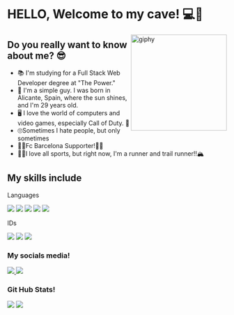 <h1>HELLO, Welcome to my cave! 💻🤪 </h1>
<img align='right' src="https://media.giphy.com/media/M9gbBd9nbDrOTu1Mqx/giphy.gif" width="220" alt="giphy">

<h2>Do you really want to know about me? 😎 </h2>
<ul>
  <li>📚 I'm studying for a Full Stack Web Developer degree at "The Power."</li>
  <li>🌱 I'm a simple guy. I was born in Alicante, Spain, where the sun shines, and I'm 29 years old.</li>
  <li>🖥 I love the world of computers and video games, especially Call of Duty. 🔫</li>
  <li>🙄Sometimes I hate people, but only sometimes </li>
  <li>🔴🔵Fc Barcelona Supporter!🔴🔵</li>
  <li>🏃‍♂️I love all sports, but right now, I'm a runner and trail runner!!🏔 </li>
</ul>
<h2>My skills include</h2>
<p>Languages</p>
<span>
<img src ="https://img.shields.io/badge/html5-%23E34F26.svg?style=for-the-badge&logo=html5&logoColor=white">
<img src ="https://img.shields.io/badge/java-%23ED8B00.svg?style=for-the-badge&logo=openjdk&logoColor=white">
<img src ="https://img.shields.io/badge/javascript-%23323330.svg?style=for-the-badge&logo=javascript&logoColor=%23F7DF1E">
<img src ="https://img.shields.io/badge/python-3670A0?style=for-the-badge&logo=python&logoColor=ffdd54">
<img src ="https://img.shields.io/badge/mysql-4479A1.svg?style=for-the-badge&logo=mysql&logoColor=white">

</span>
<p>IDs</p>
<span>
  <img src ="https://img.shields.io/badge/IntelliJIDEA-000000.svg?style=for-the-badge&logo=intellij-idea&logoColor=white">
  <img src ="https://img.shields.io/badge/pycharm-143?style=for-the-badge&logo=pycharm&logoColor=black&color=black&labelColor=green">
  <img src="https://img.shields.io/badge/Visual%20Studio%20Code-0078d7.svg?style=for-the-badge&logo=visual-studio-code&logoColor=white">
</span>
<h3>My socials media!</h3>
<span>
  <a href="https://www.instagram.com/jorgiito4/">
      <img src="https://img.shields.io/badge/Instagram-%23E4405F.svg?style=for-the-badge&logo=Instagram&logoColor=white"> </a>
  <a href="www.linkedin.com/in/jorge-sánchez-gallego-321a86351">
      <img src="https://img.shields.io/badge/linkedin-%230077B5.svg?style=for-the-badge&logo=linkedin&logoColor=white"> </a>  
</span>
<h3>Git Hub Stats!</h3>
<span>
  <img src="https://github-readme-stats.vercel.app/api?username=JorgeSanchezGallego&show_icons=true&theme=radical"> 
<img src="https://github-readme-streak-stats.herokuapp.com/?user=JorgeSanchezGallego&theme=radical)](https://git.io/streak-stats">
</span>

<!--
**JorgeSanchezGallego/JorgeSanchezGallego** is a ✨ _special_ ✨ repository because its `README.md` (this file) appears on your GitHub profile.

Here are some ideas to get you started:

- 🔭 I’m currently working on ...
- 🌱 I’m currently learning ...
- 👯 I’m looking to collaborate on ...
- 🤔 I’m looking for help with ...
- 💬 Ask me about ...
- 📫 How to reach me: ...
- 😄 Pronouns: ...
- ⚡ Fun fact: ...
-->
